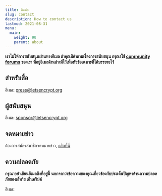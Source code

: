 ```yaml
---
title: ติดต่อ
slug: contact
description: How to contact us
lastmod: 2021-08-31
menu:
  main:
    weight: 90
    parent: about
---
```


**เราไม่ให้การสนับสนุนผ่านทางอีเมล ถ้าคุณมีคำถามเรื่องการสนับสนุน กรุณาใช้ [community forums](https://community.letsencrypt.org) ของเรา ที่อยู่อีเมลด้านล่างมีไว้เพื่อหัวข้อเฉพาะที่ได้บรรยายไว้**

## สำหรับสื่อ

อีเมล: [press@letsencrypt.org](mailto:press@letsencrypt.org)

## ผู้สนับสนุน

อีเมล: [sponsor@letsencrypt.org](mailto:sponsor@letsencrypt.org)

## จดหมายข่าว

ต้องการสมัครสมาชิกจดหมายข่าว, [คลิกที่นี่](https://mailchi.mp/letsencrypt.org/fjp6ha1gad)

## ความปลอดภัย

**กรุณาอย่าเขียนอีเมลถึงที่อยู่นี้ นอกจากว่าข้อความของคุณเกี่ยวข้องกับประเด็นปัญหาด้านความปลอดภัยของเล็ท'ส เอ็นคริปต์**

<span id="email">อีเมล: </span>

<script>
  var parts = ["security", '@', "letsencrypt", ".", "org"];
  var anchor = document.createElement("a");
  anchor.href = "mailto:" + parts.join("");
  anchor.text = parts.join("");
  document.getElementById("email").appendChild(anchor)
</script>
